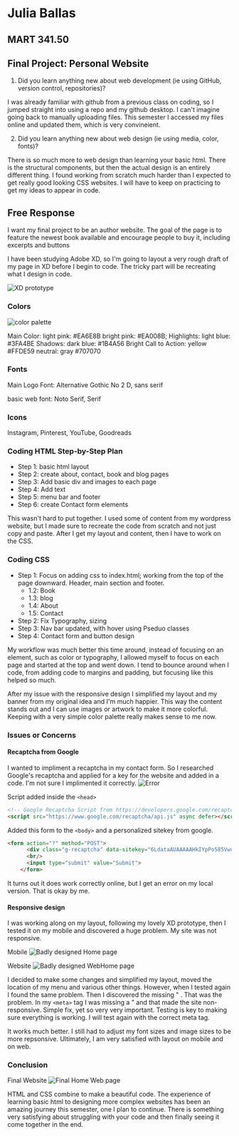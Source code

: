 
# Julia Ballas

## MART 341.50

## Final Project: Personal Website

1. Did you learn anything new about web development (ie using GitHub, version control, repositories)?

I was already familiar with github from a previous class on coding, so I jumped straight into using a repo and my github desktop. I can't imagine going back to manually uploading files. This semester I accessed my files online and updated them, which is very convineient.

2. Did you learn anything new about web design (ie using media, color, fonts)?

There is so much more to web design than learning your basic html. There is the structural components, but then the actual design is an entirely different thing. I found working from scratch much harder than I expected to get really good looking CSS websites. I will have to keep on practicing to get my ideas to appear in code.

## Free Response
I want my final project to be an author website. The goal of the page is to feature the newest book available and encourage people to buy it, including excerpts and buttons

I have been studying Adobe XD, so I'm going to layout a very rough draft of my page in XD before I begin to code. The tricky part will be recreating what I design in code.

![XD prototype](./images/screenshot-XD.PNG)

### Colors
![color palette](./images/screenshot-colors.PNG)

Main Color: light pink: #EA6E8B
bright pink: #EA008B;
Highlights: light blue: #3FA4BE
Shadows: dark blue: #1B4A56
Bright Call to Action: yellow #FFDE59
neutral: gray #707070

### Fonts

Main Logo Font: Alternative Gothic No 2 D, sans serif

basic web font: Noto Serif, Serif

### Icons

Instagram, Pinterest, YouTube, Goodreads

### Coding HTML Step-by-Step Plan

- Step 1: basic html layout
- Step 2: create about, contact, book and blog pages
- Step 3: Add basic div and images to each page
- Step 4: Add text
- Step 5: menu bar and footer
- Step 6: create Contact form elements

This wasn't hard to put together. I used some of content from my wordpress website, but I made sure to recreate the code from scratch and not just copy and paste. After I get my layout and content, then I have to work on the CSS.

### Coding CSS

- Step 1: Focus on adding css to index.html; working from the top of the page downward. Header, main section and footer.
  - 1.2: Book
  - 1.3: blog
  - 1.4: About
  - 1.5: Contact
- Step 2: Fix Typography, sizing
- Step 3: Nav bar updated, with hover using Pseduo classes
- Step 4: Contact form and button design

My workflow was much better this time around, instead of focusing on an element, such as color or typography, I allowed myself to focus on each page and started at the top and went down. I tend to bounce around when I code, from adding code to margins and padding, but focusing like this helped so much.

After my issue with the responsive design I simplified my layout and my banner from my original idea and I'm much happier. This way the content stands out and I can use images or artwork to make it more colorful. Keeping with a very simple color palette really makes sense to me now.

### Issues or Concerns

#### Recaptcha from Google
I wanted to impliment a recaptcha in my contact form. So I researched Google's recaptcha and applied for a key for the website and added in a code. I'm not sure I implimented it correctly. ![Error](./images/screenshot-capthcaError.PNG)

Script added inside the `<head>`
```HTML
<!-- Google Recaptcha Script from https://developers.google.com/recaptcha/docs/display -->
<script src="https://www.google.com/recaptcha/api.js" async defer></script>
```

Added this form to the `<body>` and a personalized sitekey from google.
```html
<form action="?" method="POST">
      <div class="g-recaptcha" data-sitekey="6LdataAUAAAAAHkIYpPo585VwuKMlanM8FfkkwAe"></div>
      <br/>
      <input type="submit" value="Submit">
    </form>
```

It turns out it does work correctly online, but I get an error on my local version. That is okay by me.

#### Responsive design
I was working along on my layout, following my lovely XD prototype, then I tested it on my mobile and discovered a huge problem. My site was not responsive.

Mobile
![Badly designed Home page](./images/screenshot-home.png)

Website
![Badly designed WebHome page](./images/screenshot-web.png)

I decided to make some changes and simplified my layout, moved the location of my menu and various other things. However, when I tested again I found the same problem. Then I discovered the missing " . That was the problem. In my `<meta>` tag I was missing a " and that made the site non-responsive. Simple fix, yet so very very important. Testing is key to making sure everything is working. I will test again with the correct meta tag.

It works much better. I still had to adjust my font sizes and image sizes to be more repsonsive. Ultimately, I am very satisfied with layout on mobile and on web.


### Conclusion

Final Website
![Final Home Web page](./images/screenshot-final-web.png)

HTML and CSS combine to make a beautiful code. The experience of learning basic html to designing more complex websites has been an amazing journey this semester, one I plan to continue. There is something very satisfying about struggling with your code and then finally seeing it come together in the end.
